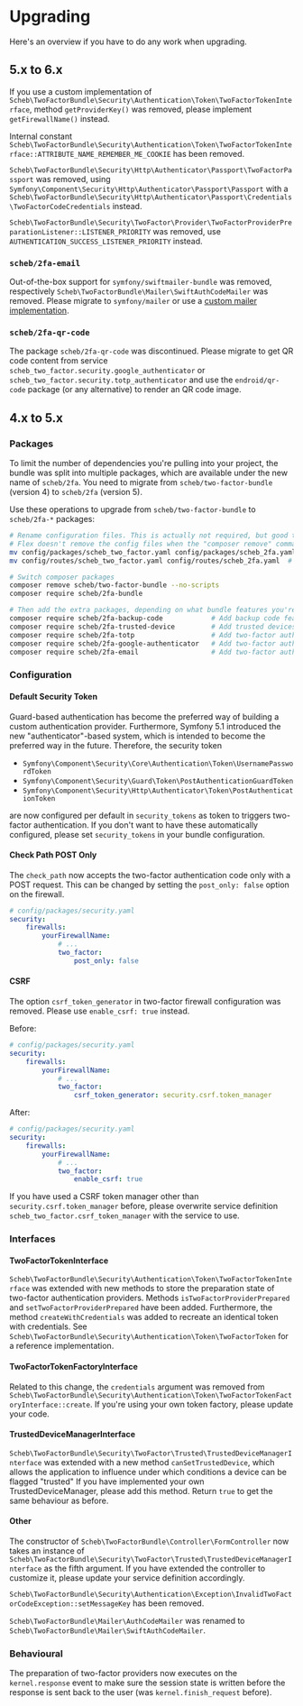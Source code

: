 Upgrading
=========

Here's an overview if you have to do any work when upgrading.

5.x to 6.x
----------

If you use a custom implementation of `Scheb\TwoFactorBundle\Security\Authentication\Token\TwoFactorTokenInterface`,
method `getProviderKey()` was removed, please implement `getFirewallName()` instead.

Internal constant `Scheb\TwoFactorBundle\Security\Authentication\Token\TwoFactorTokenInterface::ATTRIBUTE_NAME_REMEMBER_ME_COOKIE`
has been removed.

`Scheb\TwoFactorBundle\Security\Http\Authenticator\Passport\TwoFactorPassport` was removed, using
`Symfony\Component\Security\Http\Authenticator\Passport\Passport` with a
`Scheb\TwoFactorBundle\Security\Http\Authenticator\Passport\Credentials\TwoFactorCodeCredentials` instead.

`Scheb\TwoFactorBundle\Security\TwoFactor\Provider\TwoFactorProviderPreparationListener::LISTENER_PRIORITY` was removed,
use `AUTHENTICATION_SUCCESS_LISTENER_PRIORITY` instead.

### `scheb/2fa-email`

Out-of-the-box support for `symfony/swiftmailer-bundle` was removed, respectively
`Scheb\TwoFactorBundle\Mailer\SwiftAuthCodeMailer` was removed. Please migrate to `symfony/mailer` or use a
[custom mailer implementation](https://symfony.com/bundles/SchebTwoFactorBundle/6.x/providers/email.html#custom-mailer).

### `scheb/2fa-qr-code`

The package `scheb/2fa-qr-code` was discontinued. Please migrate to get QR code content from service
`scheb_two_factor.security.google_authenticator` or `scheb_two_factor.security.totp_authenticator` and use the
`endroid/qr-code` package (or any alternative) to render an QR code image.

4.x to 5.x
----------

### Packages

To limit the number of dependencies you're pulling into your project, the bundle was split into multiple packages, which
are available under the new name of `scheb/2fa`. You need to migrate from `scheb/two-factor-bundle` (version 4) to
`scheb/2fa` (version 5).

Use these operations to upgrade from `scheb/two-factor-bundle` to `scheb/2fa-*` packages:

```bash
# Rename configuration files. This is actually not required, but good to do for consistency. Also, Symfony
# Flex doesn't remove the config files when the "composer remove" command is later executed.
mv config/packages/scheb_two_factor.yaml config/packages/scheb_2fa.yaml
mv config/routes/scheb_two_factor.yaml config/routes/scheb_2fa.yaml  # Might not exist, then ignore.

# Switch composer packages
composer remove scheb/two-factor-bundle --no-scripts
composer require scheb/2fa-bundle

# Then add the extra packages, depending on what bundle features you're using in your application:
composer require scheb/2fa-backup-code            # Add backup code feature
composer require scheb/2fa-trusted-device         # Add trusted devices feature
composer require scheb/2fa-totp                   # Add two-factor authentication using TOTP
composer require scheb/2fa-google-authenticator   # Add two-factor authentication with Google Authenticator
composer require scheb/2fa-email                  # Add two-factor authentication using email
```

### Configuration

#### Default Security Token

Guard-based authentication has become the preferred way of building a custom authentication provider. Furthermore,
Symfony 5.1 introduced the new "authenticator"-based system, which is intended to become the preferred way in the
future. Therefore, the security token

- `Symfony\Component\Security\Core\Authentication\Token\UsernamePasswordToken`
- `Symfony\Component\Security\Guard\Token\PostAuthenticationGuardToken`
- `Symfony\Component\Security\Http\Authenticator\Token\PostAuthenticationToken`

are now configured per default in `security_tokens` as token to triggers two-factor authentication. If you don't want to
have these automatically configured, please set `security_tokens` in your bundle configuration.

#### Check Path POST Only

The `check_path` now accepts the two-factor authentication code only with a POST request. This can be changed by setting
the `post_only: false` option on the firewall.

```yaml
# config/packages/security.yaml
security:
    firewalls:
        yourFirewallName:
            # ...
            two_factor:
                post_only: false
```

#### CSRF

The option `csrf_token_generator` in two-factor firewall configuration was removed. Please use `enable_csrf: true`
instead.

Before:

```yaml
# config/packages/security.yaml
security:
    firewalls:
        yourFirewallName:
            # ...
            two_factor:
                csrf_token_generator: security.csrf.token_manager
```

After:

```yaml
# config/packages/security.yaml
security:
    firewalls:
        yourFirewallName:
            # ...
            two_factor:
                enable_csrf: true
```

If you have used a CSRF token manager other than `security.csrf.token_manager` before, please overwrite service
definition `scheb_two_factor.csrf_token_manager` with the service to use.

### Interfaces

#### TwoFactorTokenInterface

`Scheb\TwoFactorBundle\Security\Authentication\Token\TwoFactorTokenInterface` was extended with new methods to store the
preparation state of two-factor authentication providers. Methods `isTwoFactorProviderPrepared` and
`setTwoFactorProviderPrepared` have been added. Furthermore, the method `createWithCredentials` was added to recreate
an identical token with credentials. See `Scheb\TwoFactorBundle\Security\Authentication\Token\TwoFactorToken` for a
reference implementation.

#### TwoFactorTokenFactoryInterface

Related to this change, the `credentials` argument was removed from
`Scheb\TwoFactorBundle\Security\Authentication\Token\TwoFactorTokenFactoryInterface::create`. If you're using your own
token factory, please update your code.

#### TrustedDeviceManagerInterface

`Scheb\TwoFactorBundle\Security\TwoFactor\Trusted\TrustedDeviceManagerInterface` was extended with a new method
`canSetTrustedDevice`, which allows the application to influence under which conditions a device can be flagged
"trusted" If you have implemented your own TrustedDeviceManager, please add this method. Return `true` to get the same
behaviour as before.

#### Other

The constructor of `Scheb\TwoFactorBundle\Controller\FormController` now takes an instance of
`Scheb\TwoFactorBundle\Security\TwoFactor\Trusted\TrustedDeviceManagerInterface` as the fifth argument. If you have
extended the controller to customize it, please update your service definition accordingly.

`Scheb\TwoFactorBundle\Security\Authentication\Exception\InvalidTwoFactorCodeException::setMessageKey` has been removed.

`Scheb\TwoFactorBundle\Mailer\AuthCodeMailer` was renamed to `Scheb\TwoFactorBundle\Mailer\SwiftAuthCodeMailer`.

### Behavioural

The preparation of two-factor providers now executes on the `kernel.response` event to make sure the session state is
written before the response is sent back to the user (was `kernel.finish_request` before).
